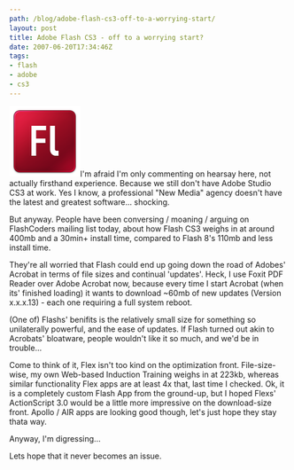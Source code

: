 ```yaml
---
path: /blog/adobe-flash-cs3-off-to-a-worrying-start/
layout: post
title: Adobe Flash CS3 - off to a worrying start?
date: 2007-06-20T17:34:46Z
tags:
- flash
- adobe
- cs3
---
```


![Adobe Flash CS3 Icon](adobe-flash-9.png)I'm afraid I'm only commenting on hearsay here, not actually firsthand experience. Because we still don't have Adobe Studio CS3 at work. Yes I know, a professional "New Media" agency doesn't have the latest and greatest software... shocking.

But anyway. People have been conversing / moaning / arguing on FlashCoders mailing list today, about how Flash CS3 weighs in at around 400mb and a 30min+ install time, compared to Flash 8's 110mb and less install time.

They're all worried that Flash could end up going down the road of Adobes' Acrobat in terms of file sizes and continual 'updates'. Heck, I use Foxit PDF Reader over Adobe Acrobat now, because every time I start Acrobat (when its' finished loading) it wants to download ~60mb of new updates (Version x.x.x.13) - each one requiring a full system reboot.

(One of) Flashs' benifits is the relatively small size for something so unilaterally powerful, and the ease of updates. If Flash turned out akin to Acrobats' bloatware, people wouldn't like it so much, and we'd be in trouble...

Come to think of it, Flex isn't too kind on the optimization front. File-size-wise, my own Web-based Induction Training weighs in at 223kb, whereas similar functionality Flex apps are at least 4x that, last time I checked. Ok, it is a completely custom Flash App from the ground-up, but I hoped Flexs' ActionScript 3.0 would be a little more impressive on the download-size front. Apollo / AIR apps are looking good though, let's just hope they stay thata way.

Anyway, I'm digressing...

Lets hope that it never becomes an issue.